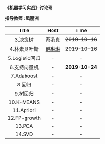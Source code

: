 **《机器学习实战》讨论班**  
  
**指导教师 : 凤丽洲**  
  
Title | Host | Time
:----: | :----: | :----:
3.决策树 | 蔡承真 | ~~2019-10-16~~
4.朴素贝叶斯 | [韩琳琳](https://github.com/SA5233) | ~~2019-10-16~~
5.Logistic回归 | - | -
6.支持向量机 | - | **2019-10-24**
7.Adaboost | - | -
8.回归 | - | -
9.树回归 | - | -
10.K-MEANS | - | -
11.Apriori | - | -
12.FP-growth | - | -
13.PCA | - | -
14.SVD | - | -
